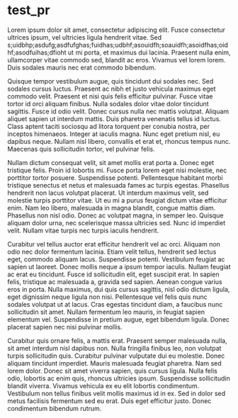 # test_pr

Lorem ipsum dolor sit amet, consectetur adipiscing elit. Fusce consectetur ultrices ipsum, vel ultricies ligula hendrerit vitae. Sed s;uidbhp;asdufg;asdfufghas;fuidhas;udbhf;asouidfh;soauidfh;asoidfhas;oidhf;asodfuihas;dfioht ut mi porta, et maximus dui lacinia. Praesent nulla enim, ullamcorper vitae commodo sed, blandit ac eros. Vivamus vel lorem lorem. Duis sodales mauris nec erat commodo bibendum.

Quisque tempor vestibulum augue, quis tincidunt dui sodales nec. Sed sodales cursus luctus. Praesent ac nibh et justo vehicula maximus eget commodo velit. Praesent et nisi quis felis efficitur pulvinar. Fusce vitae tortor id orci aliquam finibus. Nulla sodales dolor vitae dolor tincidunt sagittis. Fusce id odio velit. Donec cursus nulla nec mattis volutpat. Aliquam aliquet sapien ut interdum mattis. Duis pharetra venenatis tellus id luctus. Class aptent taciti sociosqu ad litora torquent per conubia nostra, per inceptos himenaeos. Integer at iaculis magna. Nunc eget pretium nisl, eu dapibus neque. Nullam nisl libero, convallis et erat et, rhoncus tempus nunc. Maecenas quis sollicitudin tortor, vel pulvinar felis.

Nullam dictum consequat velit, sit amet mollis erat porta a. Donec eget tristique felis. Proin id lobortis mi. Fusce porta lorem eget nisi molestie, nec porttitor tortor posuere. Suspendisse potenti. Pellentesque habitant morbi tristique senectus et netus et malesuada fames ac turpis egestas. Phasellus hendrerit non lacus volutpat placerat. Ut interdum maximus velit, sed molestie turpis porttitor vitae. Ut eu mi a purus feugiat dictum vitae efficitur enim. Nam leo libero, malesuada in magna blandit, congue mattis diam. Phasellus non nisl odio. Donec ac volutpat magna, in semper leo. Quisque aliquam dolor urna, nec scelerisque massa ultricies sed. Nunc id imperdiet velit. Nullam vitae turpis nec turpis iaculis hendrerit.

Curabitur vel tellus auctor erat efficitur hendrerit vel ac orci. Aliquam non odio nec dolor fermentum lacinia. Etiam velit tellus, hendrerit sed lectus eget, commodo aliquam lacus. Suspendisse potenti. Vestibulum feugiat ac sapien ut laoreet. Donec mollis neque a ipsum tempor iaculis. Nullam feugiat ac erat eu tincidunt. Fusce id sollicitudin elit, eget suscipit erat. In sapien felis, tristique ac malesuada a, gravida sed sapien. Aenean congue varius eros in porta. Nulla maximus, dui quis cursus sagittis, nisl odio dictum ligula, eget dignissim neque ligula non nisi. Pellentesque vel felis quis nunc sodales volutpat ut at lacus. Cras egestas tincidunt diam, a faucibus nunc sollicitudin sit amet. Nullam fermentum leo mauris, in feugiat sapien elementum vel. Suspendisse in pretium augue, eget bibendum ligula. Donec placerat sapien nec nisi pulvinar mollis.

Curabitur quis ornare felis, a mattis erat. Praesent semper malesuada nulla, sit amet interdum nisl dapibus non. Nulla fringilla finibus leo, non volutpat turpis sollicitudin quis. Curabitur pulvinar vulputate dui eu molestie. Donec aliquam tincidunt imperdiet. Mauris malesuada feugiat pharetra. Nam sed lorem dolor. Donec sit amet viverra sapien, quis cursus ligula. Nulla felis odio, lobortis ac enim quis, rhoncus ultricies ipsum. Suspendisse sollicitudin blandit viverra. Vivamus vehicula ex eu elit lobortis condimentum. Vestibulum non tellus finibus velit mollis maximus id in ex. Sed in dolor sed metus facilisis fermentum sed eu erat. Duis eget efficitur justo. Donec condimentum bibendum rutrum. 
